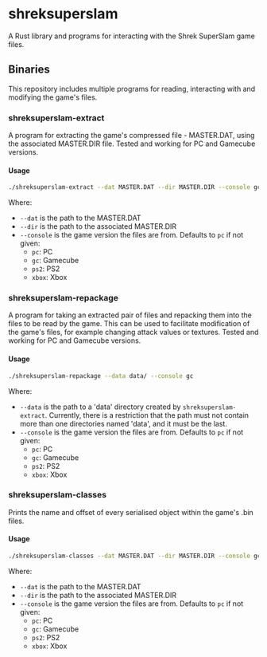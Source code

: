 # shreksuperslam

A Rust library and programs for interacting with the Shrek SuperSlam game files.

## Binaries

This repository includes multiple programs for reading, interacting with and
modifying the game's files.

### shreksuperslam-extract

A program for extracting the game's compressed file - MASTER.DAT, using the
associated MASTER.DIR file. Tested and working for PC and Gamecube versions.

#### Usage

```sh
./shreksuperslam-extract --dat MASTER.DAT --dir MASTER.DIR --console gc
```

Where:

* `--dat` is the path to the MASTER.DAT
* `--dir` is the path to the associated MASTER.DIR
* `--console` is the game version the files are from. Defaults to `pc` if not given:
    - `pc`: PC
    - `gc`: Gamecube
    - `ps2`: PS2
    - `xbox`: Xbox

### shreksuperslam-repackage

A program for taking an extracted pair of files and repacking them into the
files to be read by the game. This can be used to facilitate modification of the
game's files, for example changing attack values or textures. Tested and working
for PC and Gamecube versions.

#### Usage

```sh
./shreksuperslam-repackage --data data/ --console gc
```

Where:

* `--data` is the path to a 'data' directory created by `shreksuperslam-extract`.
  Currently, there is a restriction that the path must not contain more than one
  directories named 'data', and it must be the last.
* `--console` is the game version the files are from. Defaults to `pc` if not given:
    - `pc`: PC
    - `gc`: Gamecube
    - `ps2`: PS2
    - `xbox`: Xbox

### shreksuperslam-classes

Prints the name and offset of every serialised object within the game's .bin
files.

#### Usage

```sh
./shreksuperslam-classes --dat MASTER.DAT --dir MASTER.DIR --console gc
```

Where:

* `--dat` is the path to the MASTER.DAT
* `--dir` is the path to the associated MASTER.DIR
* `--console` is the game version the files are from. Defaults to `pc` if not given:
    - `pc`: PC
    - `gc`: Gamecube
    - `ps2`: PS2
    - `xbox`: Xbox